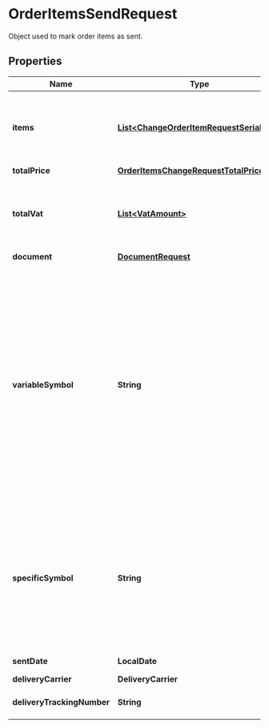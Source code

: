 

# OrderItemsSendRequest

Object used to mark order items as sent.

## Properties

| Name | Type | Description | Notes |
|------------ | ------------- | ------------- | -------------|
|**items** | [**List&lt;ChangeOrderItemRequestSerializer&gt;**](ChangeOrderItemRequestSerializer.md) | List of changed items. All items are considered when empty. |  [optional] |
|**totalPrice** | [**OrderItemsChangeRequestTotalPrice**](OrderItemsChangeRequestTotalPrice.md) |  |  [optional] |
|**totalVat** | [**List&lt;VatAmount&gt;**](VatAmount.md) | Total VAT amounts of items (from orderItems array) split by their VAT rates. |  [optional] |
|**document** | [**DocumentRequest**](DocumentRequest.md) |  |  [optional] |
|**variableSymbol** | **String** | Required if was not specified earlier in &#39;&#39;Create application&#39;&#39; or &#39;&#39;Change application order&#39;&#39; operations. Symbol used for making the payment to your account. This string must contain only numbers, maximum length is 10 characters (digits). |  [optional] |
|**specificSymbol** | **String** | Symbol used for making the payment to your account. This string must contain only numbers, maximum length is 10 characters (digits). |  [optional] |
|**sentDate** | **LocalDate** | Shipping date |  [optional] |
|**deliveryCarrier** | **DeliveryCarrier** |  |  [optional] |
|**deliveryTrackingNumber** | **String** | Delivery tracking number |  [optional] |




